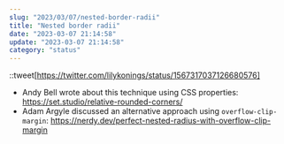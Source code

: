 ```yaml
---
slug: "2023/03/07/nested-border-radii"
title: "Nested border radii"
date: "2023-03-07 21:14:58"
update: "2023-03-07 21:14:58"
category: "status"
---
```


::tweet[https://twitter.com/lilykonings/status/1567317037126680576]

- Andy Bell wrote about this technique using CSS properties: https://set.studio/relative-rounded-corners/
- Adam Argyle discussed an alternative approach using `overflow-clip-margin`: https://nerdy.dev/perfect-nested-radius-with-overflow-clip-margin
